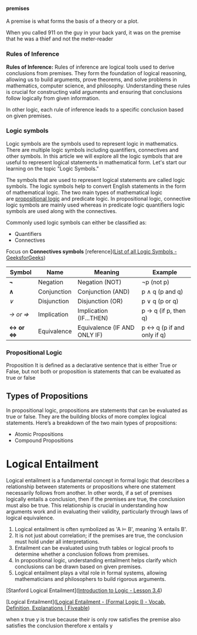 
#### premises
A premise is what forms the basis of a theory or a plot.

When you called 911 on the guy in your back yard, it was on the premise that he was a thief and not the meter-reader

### Rules of Inference

****Rules of Inference:**** Rules of inference are logical tools used to derive conclusions from premises. They form the foundation of logical reasoning, allowing us to build arguments, prove theorems, and solve problems in mathematics, computer science, and philosophy. Understanding these rules is crucial for constructing valid arguments and ensuring that conclusions follow logically from given information.

In other logic, each rule of inference leads to a specific conclusion based on given premises.


### Logic symbols

Logic symbols are the symbols used to represent logic in mathematics. There are multiple logic symbols including quantifiers, connectives and other symbols. In this article we will explore all the logic symbols that are useful to represent logical statements in mathematical form. Let's start our learning on the topic "Logic Symbols."

The symbols that are used to represent logical statements are called logic symbols. The logic symbols help to convert English statements in the form of mathematical logic. The two main types of mathematical logic are [propositional logic](https://www.geeksforgeeks.org/proposition-logic/) and predicate logic. In propositional logic, connective logic symbols are mainly used whereas in predicate logic quantifiers logic symbols are used along with the connectives.

Commonly used logic symbols can either be classified as:

- Quantifiers
- Connectives

Focus on **Connectives symbols** [reference]([List of all Logic Symbols - GeeksforGeeks](https://www.geeksforgeeks.org/logic-symbols/))

| **Symbol** | Name        | Meaning                      | Example                    |
| ---------- | ----------- | ---------------------------- | -------------------------- |
| **¬**      | Negation    | Negation (NOT)               | ¬p (not p)                 |
| **∧**      | Conjunction | Conjunction (AND)            | p ∧ q (p and q)            |
| *∨*        | Disjunction | Disjunction (OR)             | p ∨ q (p or q)             |
| *→ or ⇒*   | Implication | Implication (IF...THEN)      | p → q (if p, then q)       |
| **↔ or ⇔** | Equivalence | Equivalence (IF AND ONLY IF) | p ↔ q (p if and only if q) |

### Propositional Logic

Proposition It is defined as a declarative sentence that is either True or False, but not both
or
proposition is statements that can be evaluated as true or false
## Types of Propositions

In propositional logic, propositions are statements that can be evaluated as true or false. They are the building blocks of more complex logical statements. Here’s a breakdown of the two main types of propositions:

- Atomic Propositions
- Compound Propositions


# Logical Entailment

Logical entailment is a fundamental concept in formal logic that describes a relationship between statements or propositions where one statement necessarily follows from another. In other words, if a set of premises logically entails a conclusion, then if the premises are true, the conclusion must also be true. This relationship is crucial in understanding how arguments work and in evaluating their validity, particularly through laws of logical equivalence.

1. Logical entailment is often symbolized as 'A ⊨ B', meaning 'A entails B'.
2. It is not just about correlation; if the premises are true, the conclusion must hold under all interpretations.
3. Entailment can be evaluated using truth tables or logical proofs to determine whether a conclusion follows from premises.
4. In propositional logic, understanding entailment helps clarify which conclusions can be drawn based on given premises.
5. Logical entailment plays a vital role in formal systems, allowing mathematicians and philosophers to build rigorous arguments.


[Stanford Logical Entailment]([Introduction to Logic - Lesson 3.4](http://intrologic.stanford.edu/lessons/lesson_03_04.html))


[Logical Entailment]([Logical Entailment - (Formal Logic I) - Vocab, Definition, Explanations | Fiveable](https://library.fiveable.me/key-terms/formal-logic-i/logical-entailment))



when x true y is true because their is only row satisfies the premise also satisfies the conclusion therefore x entails y